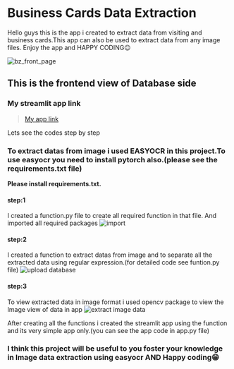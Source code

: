 # Business Cards Data Extraction
Hello guys this is the app i created to extract data from visiting and business cards.This app can also be used to extract data from any image files.
Enjoy the app and HAPPY CODING😉


![bz_front_page](https://user-images.githubusercontent.com/113424127/223333252-bbf37322-4011-4dc5-8d63-23269335a8ca.png)

## This is the frontend view of Database side

### My streamlit app link
>[My app link](https://thiruvenkatam007-business-card-data-extraction-app-sjr4wh.streamlit.app/)

Lets see the codes step by step 

### To extract datas from image i used EASYOCR in this project.To use easyocr you need to install pytorch also.(please see the requirements.txt file)
**Please install requirements.txt.**
#### step:1 
I created a function.py file to create all required function in that file. And imported all required packages
![import](https://user-images.githubusercontent.com/113424127/223334400-80b05245-e376-4b6f-9d48-c97a36e058f0.png)
#### step:2
I created a function to extract datas from image and to separate all the extracted data using regular expression.(for detailed code see funtion.py file)
![upload database](https://user-images.githubusercontent.com/113424127/223335096-d0641374-4ea5-48f5-ad03-4dbd6f699726.png)
#### step:3
To view extracted data in image format i used opencv package to view the Image view of data in app 
![extract image data](https://user-images.githubusercontent.com/113424127/223335415-7c19f981-e0dd-4020-85e4-12cb29e7cbb4.png)


After creating all the functions i created the streamlit app using the function and its very simple app only.(you can see the app code in app.py file)

### I think this project will be useful to you foster your knowledge in Image data extraction using easyocr AND Happy coding😁
